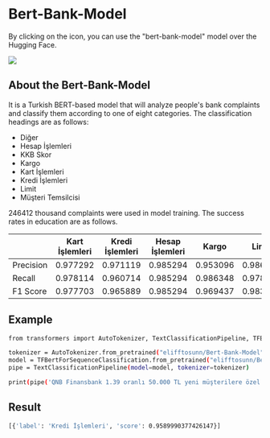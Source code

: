 # Bert-Bank-Model

By clicking on the icon, you can use the "bert-bank-model" model over the Hugging Face.

<a href="https://huggingface.co/elifftosunn/Bert-Bank-Model" target="blank"><img align="center" src="https://huggingface.co/landing/assets/transformers-docs/huggingface_logo.svg"></a>


## About the Bert-Bank-Model

It is a Turkish BERT-based model that will analyze people's bank complaints and classify them according to one of eight categories. The classification headings are as follows:

- Diğer
- Hesap İşlemleri
- KKB Skor
- Kargo
- Kart İşlemleri
- Kredi İşlemleri
- Limit 
- Müşteri Temsilcisi

246412 thousand complaints were used in model training. The success rates in education are as follows.

|        | Kart İşlemleri | Kredi İşlemleri | Hesap İşlemleri | Kargo | Limit | Müşteri Temsilcisi |  KKB Skor | accuracy |
| ------ | ------  | ------ | ------  | ------ | ------ | ------ | ------ | ------ | 
| Precision | 0.977292 | 0.971119 | 0.985294 | 0.953096 | 0.98616 | 0.989115 | 0.991824 | 0.982336 |
| Recall  | 0.978114 | 0.960714 | 0.985294 | 0.986348 | 0.978590 | 0.982224  | 0.992679 | 0.982336 |
| F1 Score | 0.977703 | 0.965889 | 0.985294 | 0.969437 | 0.983577 |  0.985657  | 0.992251 | 0.982336 | 

## Example

```sh
from transformers import AutoTokenizer, TextClassificationPipeline, TFBertForSequenceClassification

tokenizer = AutoTokenizer.from_pretrained("elifftosunn/Bert-Bank-Model")
model = TFBertForSequenceClassification.from_pretrained("elifftosunn/Bert-Bank-Model", from_pt=True)
pipe = TextClassificationPipeline(model=model, tokenizer=tokenizer)

print(pipe('QNB Finansbank 1.39 oranlı 50.000 TL yeni müşterilere özel ihtiyaç kredisi 1.92 oranında veriyor amaç hesap açtırmak kampanyanın hiçbir gerçekçiliği yoktur. Resmen milletle dalga geçiyorsunuz. Ne demek oluyor bu. 1,39 dan kredi deyip içeriğine girince 2 katına çıkıyor. Böyle saçma bir banka'))

```

## Result

```sh
[{'label': 'Kredi İşlemleri', 'score': 0.9589990377426147}]
```



